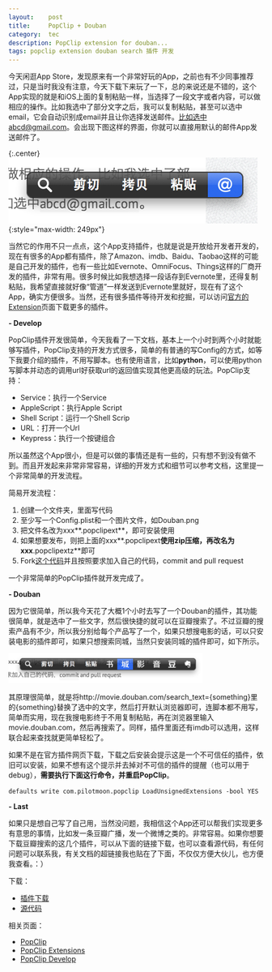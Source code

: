 ```yaml
---
layout:    post
title:     PopClip + Douban
category:  tec
description: PopClip extension for douban...
tags: popclip extension douban search 插件 开发
---
```

今天闲逛App Store，发现原来有一个非常好玩的App，之前也有不少同事推荐过，只是当时我没有注意，今天下载下来玩了一下，总的来说还是不错的，这个App实现的就是和iOS上面的复制粘贴一样，当选择了一段文字或者内容，可以做相应的操作。比如我选中了部分文字之后，我可以复制粘贴，甚至可以选中email，它会自动识别成email并且让你选择发送邮件。比如选中abcd@gmail.com。会出现下图这样的界面，你就可以直接用默认的邮件App发送邮件了。

{:.center}
![popclip](/images/2012/mail.png){:style="max-width: 249px"}

当然它的作用不只一点点，这个App支持插件，也就是说是开放给开发者开发的，现在有很多的App都有插件，除了Amazon、imdb、Baidu、Taobao这样的可能是自己开发的插件，也有一些比如Evernote、OmniFocus、Things这样的厂商开发的插件，非常有用。很多时候比如我想选择一段话存到Evernote里，还得复制粘贴，我希望直接就好像“管道”一样发送到Evernote里就好，现在有了这个App，确实方便很多。当然，还有很多插件等待开发和挖掘，可以访问[官方的Extension](http://pilotmoon.com/popclip/extensions/)页面下载更多的插件。

**- Develop**

PopClip插件开发很简单，今天我看了一下文档，基本上一个小时到两个小时就能够写插件，PopClip支持的开发方式很多，简单的有普通的写Config的方式，如等下我要介绍的插件，不用写脚本。也有使用语言，比如**python**，可以使用python写脚本并动态的调用url好获取url的返回值实现其他更高级的玩法。PopClip支持：

* Service：执行一个Service
* AppleScript：执行Apple Script
* Shell Script：运行一个Shell Scrip
* URL：打开一个Url
* Keypress：执行一个按键组合

所以虽然这个App很小，但是可以做的事情还是有一些的，只有想不到没有做不到。而且开发起来非常非常容易，详细的开发方式和细节可以参考文档，这里提一个非常简单的开发流程。

简易开发流程：

1. 创建一个文件夹，里面写代码
2. 至少写一个Config.plist和一个图片文件，如Douban.png
3. 把文件名改为xxx**.popclipext**，即可安装使用
4. 如果想要发布，则把上面的xxx**.popclipext**使用zip压缩，再改名为xxx**.popclipextz**即可
5. Fork[这个代码](https://github.com/pilotmoon/PopClip-Extensions)并且按照要求加入自己的代码，commit and pull request

一个非常简单的PopClip插件就开发完成了。

**- Douban**

因为它很简单，所以我今天花了大概1个小时去写了一个Douban的插件，其功能很简单，就是选中了一些文字，然后很快捷的就可以在豆瓣搜索了。不过豆瓣的搜索产品有不少，所以我分别给每个产品写了一个，如果只想搜电影的话，可以只安装电影的插件即可，如果只想搜索同城，当然只安装同城的插件即可，如下所示。

<img src="/images/2012/douban.png" style="width:383px"/>

其原理很简单，就是将http://movie.douban.com/search_text={something}里的{something}替换了选中的文字，然后打开默认浏览器即可，连脚本都不用写，简单而实用，现在我搜电影终于不用复制粘贴，再在浏览器里输入movie.douban.com，然后再搜索了。同样，插件里面还有imdb可以选用，这样联合起来查找就更简单轻松了。

如果不是在官方插件网页下载，下载之后安装会提示这是一个不可信任的插件，依旧可以安装，如果不想有这个提示并去掉对不可信的插件的提醒（也可以用于debug），**需要执行下面这行命令，并重启PopClip**。

    defaults write com.pilotmoon.popclip LoadUnsignedExtensions -bool YES

**- Last**

如果只是想自己写了自己用，当然没问题，我相信这个App还可以帮我们实现更多有意思的事情，比如发一条豆瓣广播，发一个微博之类的。非常容易。如果你想要下载豆瓣搜索的这几个插件，可以从下面的链接下载，也可以查看源代码，有任何问题可以联系我，有关文档的超链接我也贴在了下面，不仅仅方便大伙儿，也方便我查看。：）

下载：

* [插件下载](/downloads/2012/PopClip-Douban-Extension.zip)
* [源代码](https://github.com/GuoJing/PopDouban)

相关页面：

* [PopClip](http://pilotmoon.com/popclip/)
* [PopClip Extensions](http://pilotmoon.com/popclip/extensions/)
* [PopClip Develop](https://github.com/pilotmoon/PopClip-Extensions#introduction)
